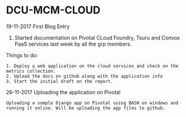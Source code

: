 # DCU-MCM-CLOUD
19-11-2017 First Blog Entry

1. Started documentation on Pivotal CLoud Foundry, Tsuru and Convox PaaS services last week by all the grp members.

Things to do:

    1. Deploy a web application on the cloud services and check on the metrics collection.
    2. Upload the docs on github along with the application info
    3. Start the initial draft on the report.


26-11-2017 Uploading the application on Pivotal

    Uploading a sample Django app on Pivotal using BASH on windows and running it online. Will be uploading the app files to github.